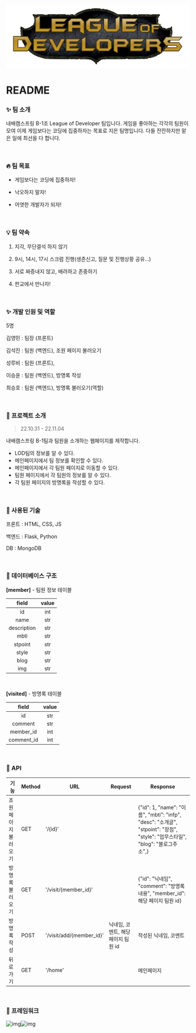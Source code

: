 ![로고](README.assets/로고.png)



# README

### ✨ 팀 소개

내배캠스프링 B-1조 League of Developer 팀입니다. 게임을 좋아하는 각각의 팀원이 모여 이제 게임보다는 코딩에 집중하자는 목표로 지은 팀명입니다. 다들 잔잔하지만 맡은 일에 최선을 다 합니다.

<BR>

###  🔥 팀 목표

* 게임보다는 코딩에 집중하자!

* 낙오하지 말자!

* 어엿한 개발자가 되자!

<BR>

### 💡 팀 약속

1. 지각, 무단결석 하지 않기

2. 9시, 14시, 17시 스크럼 진행(생존신고, 질문 및 진행상황 공유…)

3. 서로 짜증내지 않고, 배려하고 존중하기

4. 판교에서 만나자! 

<BR>

### ✨ 개발 인원 및 역할

5명

김영민 : 팀장 (프론트)

김석진 : 팀원 (백엔드), 조원 페이지 불러오기

성루비 : 팀원 (프론트), 

이승윤 : 팀원 (백엔드), 방명록 작성

최승호 : 팀원 (백엔드), 방명록 불러오기(역할)

<BR>

### 📌 프로젝트 소개

> 22.10.31 - 22.11.04

내배캠스프링 B-1팀과 팀원을 소개하는 웹페이지를 제작합니다.

* LOD팀의 정보를 알 수 있다.
* 메인페이지에서 팀 정보를 확인할 수 있다.
* 메인페이지에서 각 팀원 페이지로 이동할 수 있다.
* 팀원 페이지에서 각 팀원의 정보를 알 수 있다.
* 각 팀원 페이지의 방명록을 작성할 수 있다.

<br>

### 📌 사용된 기술

프론트 : HTML, CSS, JS

백엔드 : Flask, Python

DB : MongoDB

<br>

### 📌 데이터베이스 구조

**[member]** - 팀원 정보 테이블

|    field    | value |
| :---------: | :---: |
|     id      |  int  |
|    name     |  str  |
| description |  str  |
|    mbti     |  str  |
|   stpoint   |  str  |
|    style    |  str  |
|    blog     |  str  |
|     img     |  str  |

<br>

**[visited]** - 방명록 테이블

|   field    | value |
| :--------: | :---: |
|     id     |  str  |
|  comment   |  str  |
| member_id  |  int  |
| comment_id |  int  |

<br>

### 📌 API

| 기능                 | Method | URL                      | Request                             | Response                                                     |
| -------------------- | ------ | ------------------------ | ----------------------------------- | ------------------------------------------------------------ |
| 조원 페이지 불러오기 | GET    | '/{id}'                  |                                     | {"id": 1, "name": "이름", "mbti": "infp",  "desc": "소개글", "stpoint": "장점", "style": "업무스타일", "blog": "블로그주소",} |
| 방명록 불러오기      | GET    | '/visit/{member_id}'     |                                     | {"id": "닉네임", "comment": "방명록 내용", "member_id": 해당 페이지 팀원 id} |
| 방명록 작성          | POST   | '/visit/add/{member_id}' | 닉네임, 코멘트, 해당 페이지 팀원 id | 작성된 닉네임, 코멘트                                        |
| 뒤로 가기            | GET    | '/home'                  |                                     | 메인페이지                                                   |

<br>

### 📌 프레임워크
![img](https://lh4.googleusercontent.com/E5tFNHA__KQiUS6NVoe3X36JUWq_ZySeBD3aihLwpxm5DxBOse1Ss8TzdKuMkAFXeWjY9zXjmp5ilwU-fwrF2IzHwd4c2WAqVjaJO_5i_0urvJkhloJHUzVJ8s4i9sFLIPqajlxqyCVFD8p_Qr1GCJdzR3NZpVqukbzzQWa-0Hggd368633eBc_-)![img](https://lh6.googleusercontent.com/HKDc0z9jYbtwyq_SDxglGOFcw3vDoyN5FpS1wDoHcx8Z7YqDPrnGcnJ4IeHKlIrvrf15YuD6wIH6QqUEkgnRuteXcj2DiiLcDILV_XIB6Y8oxJ_9riIwTLDklxwgqksIjFObo0aLURI93f4AMV8AXm0fadaavRJrvHs7TiaI_kdlaPtpv4hhvap9)